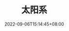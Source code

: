 ---
title: "太阳系"
date: 2022-09-06T15:14:45+08:00
draft: true
# description
description: "This is meta description"
---